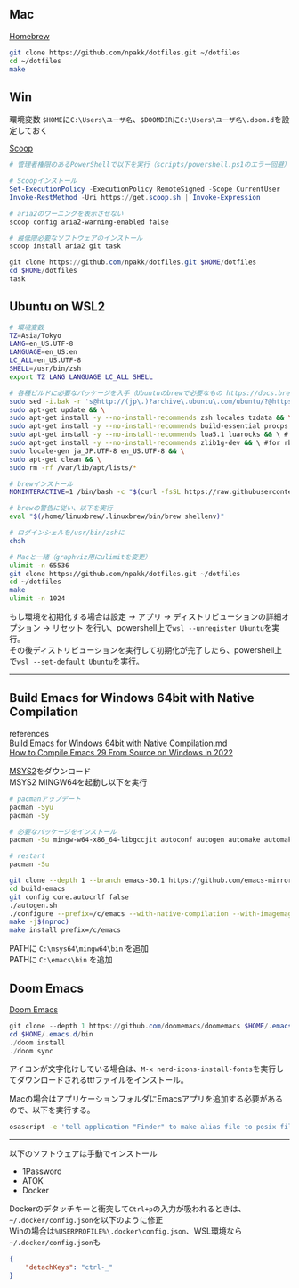 ## Mac
[Homebrew](https://brew.sh)
```sh
git clone https://github.com/npakk/dotfiles.git ~/dotfiles
cd ~/dotfiles
make
```

## Win
環境変数 `$HOME`に`C:\Users\ユーザ名`、`$DOOMDIR`に`C:\Users\ユーザ名\.doom.d`を設定しておく

[Scoop](https://scoop.sh/)
```ps1
# 管理者権限のあるPowerShellで以下を実行（scripts/powershell.ps1のエラー回避）

# Scoopインストール
Set-ExecutionPolicy -ExecutionPolicy RemoteSigned -Scope CurrentUser
Invoke-RestMethod -Uri https://get.scoop.sh | Invoke-Expression

# aria2のワーニングを表示させない
scoop config aria2-warning-enabled false

# 最低限必要なソフトウェアのインストール
scoop install aria2 git task

git clone https://github.com/npakk/dotfiles.git $HOME/dotfiles
cd $HOME/dotfiles
task
```

## Ubuntu on WSL2
```sh
# 環境変数
TZ=Asia/Tokyo
LANG=en_US.UTF-8
LANGUAGE=en_US:en
LC_ALL=en_US.UTF-8
SHELL=/usr/bin/zsh
export TZ LANG LANGUAGE LC_ALL SHELL

# 各種ビルドに必要なパッケージを入手（Ubuntuのbrewで必要なもの https://docs.brew.sh/Homebrew-on-Linux#requirements）
sudo sed -i.bak -r 's@http://(jp\.)?archive\.ubuntu\.com/ubuntu/?@https://ftp.udx.icscoe.jp/Linux/ubuntu/@g' /etc/apt/sources.list && \
sudo apt-get update && \
sudo apt-get install -y --no-install-recommends zsh locales tzdata && \
sudo apt-get install -y --no-install-recommends build-essential procps curl file git && \ #for Homebrew
sudo apt-get install -y --no-install-recommends lua5.1 luarocks && \ #for Neovim
sudo apt-get install -y --no-install-recommends zlib1g-dev && \ #for rbenv
sudo locale-gen ja_JP.UTF-8 en_US.UTF-8 && \
sudo apt-get clean && \
sudo rm -rf /var/lib/apt/lists/*

# brewインストール
NONINTERACTIVE=1 /bin/bash -c "$(curl -fsSL https://raw.githubusercontent.com/Homebrew/install/HEAD/install.sh)"

# brewの警告に従い、以下を実行
eval "$(/home/linuxbrew/.linuxbrew/bin/brew shellenv)"

# ログインシェルを/usr/bin/zshに
chsh

# Macと一緒（graphviz用にulimitを変更）
ulimit -n 65536
git clone https://github.com/npakk/dotfiles.git ~/dotfiles
cd ~/dotfiles
make
ulimit -n 1024
```
もし環境を初期化する場合は設定 → アプリ → ディストリビューションの詳細オプション → リセット を行い、powershell上で`wsl --unregister Ubuntu`を実行。  
その後ディストリビューションを実行して初期化が完了したら、powershell上で`wsl --set-default Ubuntu`を実行。 

---
## Build Emacs for Windows 64bit with Native Compilation
references  
[Build Emacs for Windows 64bit with Native Compilation.md](https://gist.github.com/nauhygon/f3b44f51b34e89bc54f8)  
[How to Compile Emacs 29 From Source on Windows in 2022](https://readingworldmagazine.com/emacs/2022-02-24-compiling-emacs-29-from-source-on-windows/)  

[MSYS2](https://www.msys2.org)をダウンロード  
MSYS2 MINGW64を起動し以下を実行  
```sh
# pacmanアップデート
pacman -Syu
pacman -Sy

# 必要なパッケージをインストール
pacman -Su mingw-w64-x86_64-libgccjit autoconf autogen automake automake-wrapper make git pkgconf texinfo mingw-w64-x86_64-gnutls mingw-w64-x86_64-imagemagick

# restart
pacman -Su

git clone --depth 1 --branch emacs-30.1 https://github.com/emacs-mirror/emacs.git build-emacs
cd build-emacs
git config core.autocrlf false
./autogen.sh
./configure --prefix=/c/emacs --with-native-compilation --with-imagemagick --without-dbus --without-pop
make -j$(nproc)
make install prefix=/c/emacs
```
PATHに `C:\msys64\mingw64\bin` を追加  
PATHに `C:\emacs\bin` を追加

## Doom Emacs
[Doom Emacs](https://github.com/doomemacs/doomemacs/blob/master/docs/getting_started.org)
```ps1
git clone --depth 1 https://github.com/doomemacs/doomemacs $HOME/.emacs.d
cd $HOME/.emacs.d/bin
./doom install
./doom sync
```
アイコンが文字化けしている場合は、`M-x nerd-icons-install-fonts`を実行してダウンロードされるttfファイルをインストール。  
  
Macの場合はアプリケーションフォルダにEmacsアプリを追加する必要があるので、以下を実行する。
```sh
osascript -e 'tell application "Finder" to make alias file to posix file "/opt/homebrew/opt/emacs-plus@29/Emacs.app" at posix file "/Applications" with properties {name:"Emacs.app"}'
```

---
以下のソフトウェアは手動でインストール
- 1Password
- ATOK
- Docker

Dockerのデタッチキーと衝突して`Ctrl+p`の入力が吸われるときは、`~/.docker/config.json`を以下のように修正  
Winの場合は`%USERPROFILE%\.docker\config.json`、WSL環境なら`~/.docker/config.json`も
```json
{
    "detachKeys": "ctrl-_"
}
```
